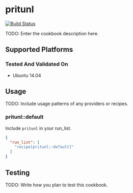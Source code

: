 # pritunl

[![Build Status](http://d.monstrs.ru/api/badge/github.com/monstrs/pritunl-cookbook/status.svg?branch=master)](http://d.monstrs.ru/github.com/monstrs/pritunl-cookbook)

TODO: Enter the cookbook description here.

## Supported Platforms

### Tested And Validated On
- Ubuntu 14.04

## Usage

TODO: Include usage patterns of any providers or recipes.

### pritunl::default

Include `pritunl` in your run_list.

```json
{
  "run_list": [
    "recipe[pritunl::default]"
  ]
}
```

## Testing

TODO: Write how you plan to test this cookbook.
